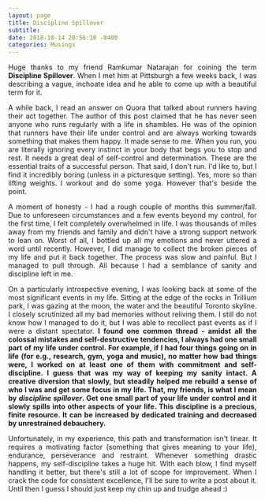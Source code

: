 ```yaml
---
layout: page
title: Discipline Spillover
subtitle:  
date: 2018-10-14 20:56:10 -0400
categories: Musings
---
```


<p align="justify"> Huge thanks to my friend Ramkumar Natarajan for coining the term <b> Discipline Spillover</b>. When I met him at Pittsburgh a few weeks back, I was describing a vague, inchoate idea and he able to come up with a beautiful term for it. </p> 

<p align="justify"> A while back, I read an answer on Quora that talked about runners having their act together. The author of this post claimed that he has never seen anyone who runs regularly with a life in shambles. He was of the opinion that runners have their life under control and are always working towards something that makes them happy. It made sense to me. When you run, you are literally ignoring every instinct in your body that begs you to stop and rest. It needs a great deal of self-control and determination. These are the essential traits of a successful person. That said, I don't run. I'd like to, but I find it incredibly boring (unless in a picturesque setting). Yes, more so than lifting weights. I workout and do some yoga. However that's beside the point.</p>

<p align="justify"> A moment of honesty - I had a rough couple of months this summer/fall. Due to unforeseen circumstances and a few events beyond my control, for the first time, I felt completely overwhelmed in life. I was thousands of miles away from my friends and family and didn't have a strong support network to lean on. Worst of all, I bottled up all my emotions and never uttered a word until recently. However, I did manage to collect the broken pieces of my life and put it back together. The process was slow and painful. But I managed to pull through. All because I had a semblance of sanity and discipline left in me. </p>  

<p align="justify"> On a particularly introspective evening, I was looking back at some of the most significant events in my life. Sitting at the edge of the rocks in Trillium park, I was gazing at the moon, the water and the beautiful Toronto skyline. I closely scrutinized all my bad memories without reliving them. I still do not know how I managed to do it, but I was able to recollect past events as if I were a distant spectator. <b>I found one common thread - amidst all the colossal mistakes and self-destructive tendencies, I always had one small part of my life under control. For example, if I had four things going on in life (for e.g., research, gym, yoga and music), no matter how bad things were, I worked on at least one of them with commitment and self-discipline. I guess that was my way of keeping my sanity intact. A creative diversion that slowly, but steadily helped me rebuild a sense of who I was and get some focus in my life. That, my friends, is what I mean by <i>discipline spillover</i>. Get one small part of your life under control and it slowly spills into other aspects of your life. This discipline is a precious, finite resource. It can be increased by dedicated training and decreased by unrestrained debauchery. </b> </p>

<p align="justify"> Unfortunately, in my experience, this path and transformation isn't linear. It requires a motivating factor (something that gives meaning to your life), endurance, perseverance and restraint. Whenever something drastic happens, my self-discipline takes a huge hit. With each blow, I find myself handling it better, but there's still a lot of scope for improvement. When I crack the code for consistent excellence, I'll be sure to write a post about it. Until then I guess I should just keep my chin up and trudge ahead :) </p>

<div class="row uniform">
<div class="4u 12u$(medium)">
</div>
	<div class="4u 12u$(medium)">
        <span class="image main"><img src="{{site.baseurl}}/assets/images/path-to-success.png" alt="" /></span>
</div>
<div class="4u 12u$(medium)">
</div>
</div>